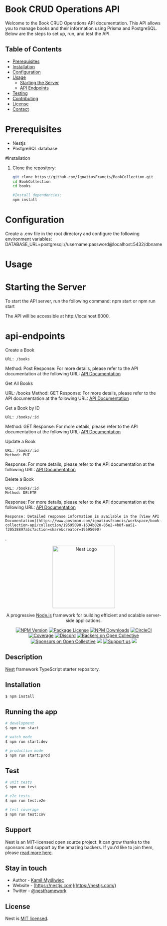 # Book CRUD Operations API

Welcome to the Book CRUD Operations API documentation. This API allows you to manage books and their information using Prisma and PostgreSQL. Below are the steps to set up, run, and test the API.

## Table of Contents

- [Prerequisites](#prerequisites)
- [Installation](#installation)
- [Configuration](#configuration)
- [Usage](#usage)
  - [Starting the Server](#starting-the-server)
  - [API Endpoints](#api-endpoints)
- [Testing](#testing)
- [Contributing](#contributing)
- [License](#license)
- [Contact](#contact)

# Prerequisites

- Nestjs
- PostgreSQL database

#Installation

1. Clone the repository:

   ```bash
   git clone https://github.com/IgnatiusFrancis/BookCollection.git
   cd BookCollection
   cd books

   #Install dependencies:
   npm install

   ```

# Configuration

Create a .env file in the root directory and configure the following environment variables:
DATABASE_URL=postgresql://username:password@localhost:5432/dbname

# Usage

# Starting the Server

To start the API server, run the following command:
npm start or npm run start

The API will be accessible at http://localhost:6000.

# api-endpoints

Create a Book

    URL: /books

Method: Post
Response: For more details, please refer to the API documentation at the following URL:
[API Documentation](https://www.postman.com/ignatiusfrancis/workspace/book-collection-api/collection/19595090-1634b028-85e2-4b8f-aa51-f20538897a5c?action=share&creator=19595090)

Get All Books

URL: /books
Method: GET
Response: For more details, please refer to the API documentation at the following URL:
[API Documentation](https://www.postman.com/ignatiusfrancis/workspace/book-collection-api/collection/19595090-1634b028-85e2-4b8f-aa51-f20538897a5c?action=share&creator=19595090)

Get a Book by ID

    URL: /books/:id

Method: GET
Response: For more details, please refer to the API documentation at the following URL:
[API Documentation](https://www.postman.com/ignatiusfrancis/workspace/book-collection-api/collection/19595090-1634b028-85e2-4b8f-aa51-f20538897a5c?action=share&creator=19595090)

Update a Book

    URL: /books/:id
    Method: PUT

Response: For more details, please refer to the API documentation at the following URL:
[API Documentation](https://www.postman.com/ignatiusfrancis/workspace/book-collection-api/collection/19595090-1634b028-85e2-4b8f-aa51-f20538897a5c?action=share&creator=19595090)

Delete a Book

    URL: /books/:id
    Method: DELETE

Response: For more details, please refer to the API documentation at the following URL:
[API Documentation](https://www.postman.com/ignatiusfrancis/workspace/book-collection-api/collection/19595090-1634b028-85e2-4b8f-aa51-f20538897a5c?action=share&creator=19595090)

    Response: Detailed response information is available in the [View API Documentation](https://www.postman.com/ignatiusfrancis/workspace/book-collection-api/collection/19595090-1634b028-85e2-4b8f-aa51-f20538897a5c?action=share&creator=19595090)

.

<p align="center">
  <a href="http://nestjs.com/" target="blank"><img src="https://nestjs.com/img/logo-small.svg" width="200" alt="Nest Logo" /></a>
</p>

[circleci-image]: https://img.shields.io/circleci/build/github/nestjs/nest/master?token=abc123def456
[circleci-url]: https://circleci.com/gh/nestjs/nest

  <p align="center">A progressive <a href="http://nodejs.org" target="_blank">Node.js</a> framework for building efficient and scalable server-side applications.</p>
    <p align="center">
<a href="https://www.npmjs.com/~nestjscore" target="_blank"><img src="https://img.shields.io/npm/v/@nestjs/core.svg" alt="NPM Version" /></a>
<a href="https://www.npmjs.com/~nestjscore" target="_blank"><img src="https://img.shields.io/npm/l/@nestjs/core.svg" alt="Package License" /></a>
<a href="https://www.npmjs.com/~nestjscore" target="_blank"><img src="https://img.shields.io/npm/dm/@nestjs/common.svg" alt="NPM Downloads" /></a>
<a href="https://circleci.com/gh/nestjs/nest" target="_blank"><img src="https://img.shields.io/circleci/build/github/nestjs/nest/master" alt="CircleCI" /></a>
<a href="https://coveralls.io/github/nestjs/nest?branch=master" target="_blank"><img src="https://coveralls.io/repos/github/nestjs/nest/badge.svg?branch=master#9" alt="Coverage" /></a>
<a href="https://discord.gg/G7Qnnhy" target="_blank"><img src="https://img.shields.io/badge/discord-online-brightgreen.svg" alt="Discord"/></a>
<a href="https://opencollective.com/nest#backer" target="_blank"><img src="https://opencollective.com/nest/backers/badge.svg" alt="Backers on Open Collective" /></a>
<a href="https://opencollective.com/nest#sponsor" target="_blank"><img src="https://opencollective.com/nest/sponsors/badge.svg" alt="Sponsors on Open Collective" /></a>
  <a href="https://paypal.me/kamilmysliwiec" target="_blank"><img src="https://img.shields.io/badge/Donate-PayPal-ff3f59.svg"/></a>
    <a href="https://opencollective.com/nest#sponsor"  target="_blank"><img src="https://img.shields.io/badge/Support%20us-Open%20Collective-41B883.svg" alt="Support us"></a>
  <a href="https://twitter.com/nestframework" target="_blank"><img src="https://img.shields.io/twitter/follow/nestframework.svg?style=social&label=Follow"></a>
</p>
  <!--[![Backers on Open Collective](https://opencollective.com/nest/backers/badge.svg)](https://opencollective.com/nest#backer)
  [![Sponsors on Open Collective](https://opencollective.com/nest/sponsors/badge.svg)](https://opencollective.com/nest#sponsor)-->

## Description

[Nest](https://github.com/nestjs/nest) framework TypeScript starter repository.

## Installation

```bash
$ npm install
```

## Running the app

```bash
# development
$ npm run start

# watch mode
$ npm run start:dev

# production mode
$ npm run start:prod
```

## Test

```bash
# unit tests
$ npm run test

# e2e tests
$ npm run test:e2e

# test coverage
$ npm run test:cov
```

## Support

Nest is an MIT-licensed open source project. It can grow thanks to the sponsors and support by the amazing backers. If you'd like to join them, please [read more here](https://docs.nestjs.com/support).

## Stay in touch

- Author - [Kamil Myśliwiec](https://kamilmysliwiec.com)
- Website - [https://nestjs.com](https://nestjs.com/)
- Twitter - [@nestframework](https://twitter.com/nestframework)

## License

Nest is [MIT licensed](LICENSE).
